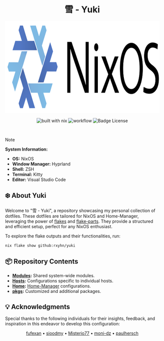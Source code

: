 <div align="center">

<h1>雪 - Yuki</h1>

<a href="#">
<img src="https://raw.githubusercontent.com/NixOS/nixos-artwork/master/logo/nixos.svg" width="750" height="300" alt="banner"/>
</a>

<br>

<p align="center">
  <img src="https://builtwithnix.org/badge.svg" alt="built with nix" width="80" height="20"/>
  <img src="https://github.com/rxyhn/yuki/actions/workflows/flake-check/badge.svg" alt="workflow" width="80" height="20"/>
  <img src="https://img.shields.io/github/license/rxyhn/yuki" alt="Badge License" width="80" height="20"/>
</p>

<br>

</div>

> [!NOTE]
> **System Information:**
>
> - **OS:** NixOS
> - **Window Manager:** Hyprland
> - **Shell:** ZSH
> - **Terminal:** Kitty
> - **Editor:** Visual Studio Code

## :snowflake: About Yuki

Welcome to "雪 - Yuki", a repository showcasing my personal collection of dotfiles. These dotfiles are tailored for NixOS and Home-Manager, leveraging the power of [flakes](https://nixos.wiki/wiki/Flakes) and [flake-parts](https://github.com/hercules-ci/flake-parts). They provide a structured and efficient setup, perfect for any NixOS enthusiast.

To explore the flake outputs and their functionalities, run:

```sh
nix flake show github:rxyhn/yuki
```

## :package: Repository Contents

- **[Modules](../modules):** Shared system-wide modules.
- **[Hosts](../hosts):** Configurations specific to individual hosts.
- **[Home](../home):** [Home-Manager](https://github.com/nix-community/home-manager) configurations.
- **[pkgs](../pkgs):** Customized and additional packages.

## :bulb: Acknowledgments

Special thanks to the following individuals for their insights, feedback, and inspiration in this endeavor to develop this configuration:

<div align="center">
    <a href="https://github.com/fufexan">fufexan</a> •
    <a href="https://github.com/sioodmy">sioodmy</a> •
    <a href="https://github.com/Misterio77">Misterio77</a> •
    <a href="https://github.com/moni-dz">moni-dz</a> •
    <a href="https://github.com/paulhersch">paulhersch</a>
</div>

